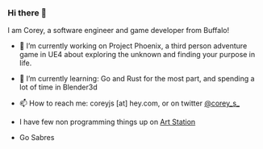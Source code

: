### Hi there 👋

I am Corey, a software engineer and game developer from Buffalo!

- 🔭 I’m currently working on Project Phoenix, a third person adventure game in UE4 about exploring the unknown and finding your purpose in life.

- 🌱 I’m currently learning:  Go and Rust for the most part, and spending a lot of time in Blender3d

- 📫 How to reach me: coreyjs [at] hey.com, or on twitter [@corey_s_](https://twitter.com/corey_s_)

- I have few non programming things up on [Art Station](https://coreyjs.artstation.com/)

- Go Sabres

<!--
**coreyjs/coreyjs** is a ✨ _special_ ✨ repository because its `README.md` (this file) appears on your GitHub profile.

Here are some ideas to get you started:

- 🔭 I’m currently working on ...
- 🌱 I’m currently learning ...
- 👯 I’m looking to collaborate on ...
- 🤔 I’m looking for help with ...
- 💬 Ask me about ...
- 📫 How to reach me: ...
- 😄 Pronouns: ...
- ⚡ Fun fact: ...
-->
